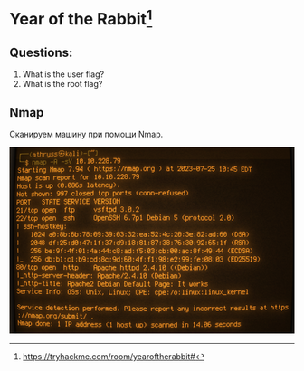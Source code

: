 # Year of the Rabbit[^1]
## Questions:
1. What is the user flag? <br />
2. What is the root flag? <br />
## Nmap
Сканируем машину при помощи Nmap. <br />

![nmap_scan](https://github.com/Athryss/TryHackMe_writeups/blob/main/Year_of_the_rabbit/screenshots/1.png?raw=true)

[^1]:https://tryhackme.com/room/yearoftherabbit#
